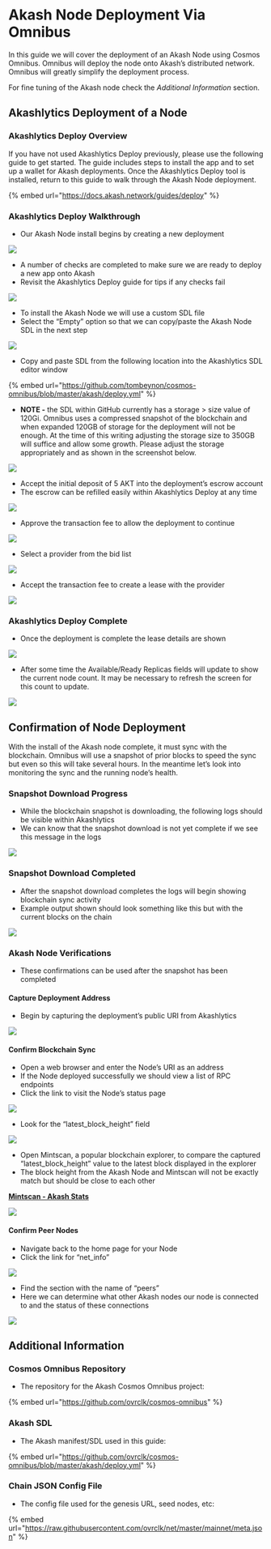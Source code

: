 # Akash Node Deployment Via Omnibus

In this guide we will cover the deployment of an Akash Node using Cosmos Omnibus.  Omnibus will deploy the node onto Akash’s distributed network. Omnibus will greatly simplify the deployment process.

For fine tuning of the Akash node check the _Additional Information_ section.

## Akashlytics Deployment of a Node

### Akashlytics Deploy Overview

If you have not used Akashlytics Deploy previously, please use the following guide to get started.  The guide includes steps to install the app and to set up a wallet for Akash deployments.  Once the Akashlytics Deploy tool is installed, return to this guide to walk through the Akash Node deployment.

{% embed url="https://docs.akash.network/guides/deploy" %}

### Akashlytics Deploy Walkthrough

* Our Akash Node install begins by creating a new deployment

![](../.gitbook/assets/deploymentsHomeScreen.png)

* A number of checks are completed to make sure we are ready to deploy a new app onto Akash&#x20;
* Revisit the Akashlytics Deploy guide for tips if any checks fail

![](../.gitbook/assets/akashlyticsBaseVerify.png)

* To install the Akash Node we will use a custom SDL file&#x20;
* Select the “Empty” option so that we can copy/paste the Akash Node SDL in the next step

![](../.gitbook/assets/manifestSelectInitial.png)

* Copy and paste SDL from the following location into the Akashlytics SDL editor window

{% embed url="https://github.com/tombeynon/cosmos-omnibus/blob/master/akash/deploy.yml" %}

* **NOTE -** the SDL within GitHub currently has a storage > size value of 120Gi.  Omnibus uses a compressed snapshot of the blockchain and when expanded 120GB of storage for the deployment will not be enough.  At the time of this writing adjusting the storage size to 350GB will suffice and allow some growth.  Please adjust the storage appropriately and as shown in the screenshot below.

![](../.gitbook/assets/sdlCopyPaste.png)

* Accept the initial deposit of 5 AKT into the deployment’s escrow account&#x20;
* The escrow can be refilled easily within Akashlytics Deploy at any time

![](<../.gitbook/assets/acceptDeposit (1).png>)

* Approve the transaction fee to allow the deployment to continue

![](../.gitbook/assets/transactionFeeDeployAccept.png)

* Select a provider from the bid list

![](../.gitbook/assets/bidSelect.png)

* Accept the transaction fee to create a lease with the provider

![](../.gitbook/assets/bidTransactionFee.png)

### Akashlytics Deploy Complete

* Once the deployment is complete the lease details are shown

![](<../.gitbook/assets/deploymentComplete (1).png>)

* After some time the Available/Ready Replicas fields will update to show the current node count.  It may be necessary to refresh the screen for this count to update.

![](../.gitbook/assets/deploymentCounts.png)

## Confirmation of Node Deployment

With the install of the Akash node complete, it must sync with the blockchain.  Omnibus will use a snapshot of prior blocks to speed the sync but even so this will take several hours.  In the meantime let’s look into monitoring the sync and the running node’s health.

### Snapshot Download Progress

* While the blockchain snapshot is downloading, the following logs should be visible within Akashlytics&#x20;
* We can know that the snapshot download is not yet complete if we see this message in the logs

![](../.gitbook/assets/snapshotDownloading.png)

### Snapshot Download Completed

* After the snapshot download completes the logs will begin showing blockchain sync activity
* &#x20;Example output shown should look something like this but with the current blocks on the chain

![](../.gitbook/assets/snapshotDownloadComplete.png)

### Akash Node Verifications

* These confirmations can be used after the snapshot has been completed

#### Capture Deployment Address

* Begin by capturing the deployment’s public URI from Akashlytics

![](../.gitbook/assets/nodeUIR.png)

#### Confirm Blockchain Sync

* Open a web browser and enter the Node’s URI as an address&#x20;
* If the Node deployed successfully we should view a list of RPC endpoints&#x20;
* Click the link to visit the Node’s status page

![](<../.gitbook/assets/rpcStatusLink (1).png>)

* Look for the “latest\_block\_height” field

![](../.gitbook/assets/rpcStatusVerification.png)

* Open Mintscan, a popular blockchain explorer, to compare the captured “latest\_block\_height” value to the latest block displayed in the explorer&#x20;
* The block height from the Akash Node and Mintscan will not be exactly match but should be close to each other

[**Mintscan - Akash Stats**](https://www.mintscan.io/akash)

![](../.gitbook/assets/mintscanBlockHeight.png)

#### Confirm Peer Nodes

* Navigate back to the home page for your Node&#x20;
* Click the link for “net\_info”

![](../.gitbook/assets/rpcNetInfoLink.png)

* Find the section with the name of “peers”&#x20;
* Here we can determine what other Akash nodes our node is connected to and the status of these connections

![](../.gitbook/assets/rpcNetInfoData.png)

## Additional Information

### Cosmos Omnibus Repository

* The repository for the Akash Cosmos Omnibus project:

{% embed url="https://github.com/ovrclk/cosmos-omnibus" %}

### Akash SDL

* The Akash manifest/SDL used in this guide:

{% embed url="https://github.com/ovrclk/cosmos-omnibus/blob/master/akash/deploy.yml" %}

### Chain JSON Config File

* The config file used for the genesis URL, seed nodes, etc:

{% embed url="https://raw.githubusercontent.com/ovrclk/net/master/mainnet/meta.json" %}
